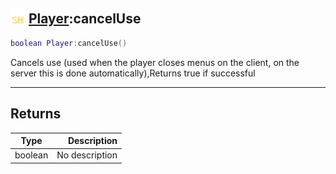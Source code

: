 ## <img src="../../.gitbook/assets/shared.png" width="24" height=24 /> [Player](https://iaswiki.rawr.dev/readme/player):cancelUse

```lua
boolean Player:cancelUse()
```

Cancels use (used when the player closes menus on the client, on the server this is done automatically),Returns true if successful

------
## Returns

| Type   | Description |
| ------ | ----------: |
| boolean | No description |

